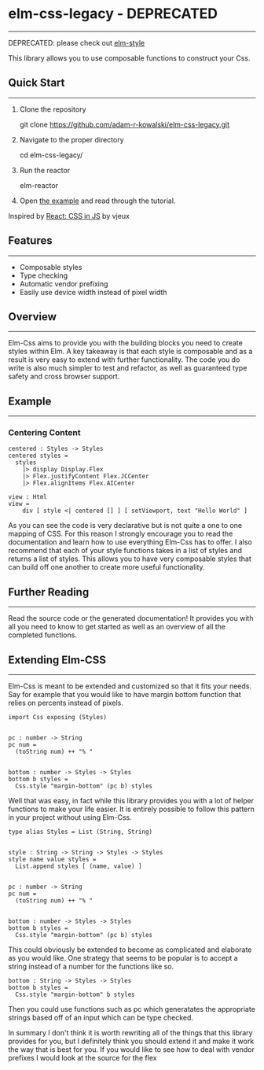 # elm-css-legacy - DEPRECATED
---

DEPRECATED: please check out [elm-style](https://github.com/adam-r-kowalski/elm-style)

This library allows you to use composable functions to construct your Css.

## Quick Start
---
1. Clone the repository

    git clone https://github.com/adam-r-kowalski/elm-css-legacy.git

2. Navigate to the proper directory

    cd elm-css-legacy/

3. Run the reactor

    elm-reactor

4. Open [the example](http://localhost:8000/Example.elm) and read through the tutorial.

Inspired by [React: CSS in JS](https://speakerdeck.com/vjeux/react-css-in-js) by vjeux

## Features
---

* Composable styles
* Type checking
* Automatic vendor prefixing
* Easily use device width instead of pixel width

## Overview
---

Elm-Css aims to provide you with the building blocks you need to create styles within Elm.
A key takeaway is that each style is composable and as a result is very easy to extend with further functionality.
The code you do write is also much simpler to test and refactor, as well as guaranteed type safety and cross browser support.

## Example
---
### Centering Content
    centered : Styles -> Styles
    centered styles =
      styles
        |> display Display.Flex
        |> Flex.justifyContent Flex.JCCenter
        |> Flex.alignItems Flex.AICenter

    view : Html
    view =
        div [ style <| centered [] ] [ setViewport, text "Hello World" ]

As you can see the code is very declarative but is not quite a one to one mapping of CSS.
For this reason I strongly encourage you to read the documentation and learn how to use everything Elm-Css has to offer.
I also recommend that each of your style functions takes in a list of styles and returns a list of styles.
This allows you to have very composable styles that can build off one another to create more useful functionality.

## Further Reading
---
Read the source code or the generated documentation!
It provides you with all you need to know to get started as well as an overview of all the completed functions.

## Extending Elm-CSS
---
Elm-Css is meant to be extended and customized so that it fits your needs.
Say for example that you would like to have margin bottom function that relies on percents instead of pixels.

    import Css exposing (Styles)


    pc : number -> String
    pc num =
      (toString num) ++ "% "


    bottom : number -> Styles -> Styles
    bottom b styles =
      Css.style "margin-bottom" (pc b) styles
    
Well that was easy, in fact while this library provides you with a lot of helper functions to make your life easier.
It is entirely possible to follow this pattern in your project without using Elm-Css.

    type alias Styles = List (String, String)


    style : String -> String -> Styles -> Styles
    style name value styles =
      List.append styles [ (name, value) ]


    pc : number -> String
    pc num =
      (toString num) ++ "% "


    bottom : number -> Styles -> Styles
    bottom b styles =
      Css.style "margin-bottom" (pc b) styles
    
This could obviously be extended to become as complicated and elaborate as you would like.
One strategy that seems to be popular is to accept a string instead of a number for the functions like so.

    bottom : String -> Styles -> Styles
    bottom b styles =
      Css.style "margin-bottom" b styles

Then you could use functions such as pc which generatates the appropriate strings based off of an input which can be type checked.

In summary I don't think it is worth rewriting all of the things that this library provides for you,
but I definitely think you should extend it and make it work the way that is best for you.
If you would like to see how to deal with vendor prefixes I would look at the source for the flex 
